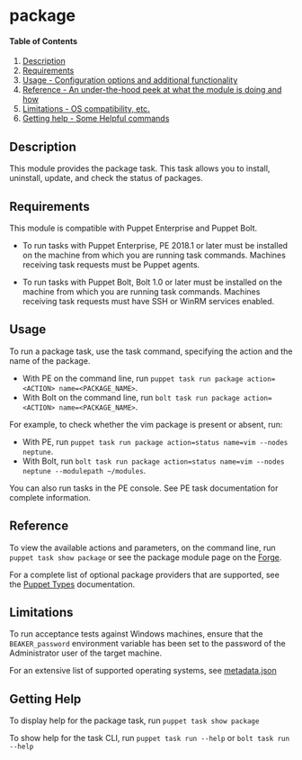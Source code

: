 
# package

#### Table of Contents

1. [Description](#description)
2. [Requirements](#requirements)
3. [Usage - Configuration options and additional functionality](#usage)
4. [Reference - An under-the-hood peek at what the module is doing and how](#reference)
5. [Limitations - OS compatibility, etc.](#limitations)
6. [Getting help - Some Helpful commands](#getting-help)

## Description

This module provides the package task. This task allows you to install, uninstall, update, and check the status of packages.

## Requirements
This module is compatible with Puppet Enterprise and Puppet Bolt.

* To run tasks with Puppet Enterprise, PE 2018.1 or later must be installed on the machine from which you are running task commands. Machines receiving task requests must be Puppet agents.

* To run tasks with Puppet Bolt, Bolt 1.0 or later must be installed on the machine from which you are running task commands. Machines receiving task requests must have SSH or WinRM services enabled.

## Usage

To run a package task, use the task command, specifying the action and the name of the package.

* With PE on the command line, run `puppet task run package action=<ACTION> name=<PACKAGE_NAME>`.
* With Bolt on the command line, run `bolt task run package action=<ACTION> name=<PACKAGE_NAME>`.

For example, to check whether the vim package is present or absent, run:

* With PE, run `puppet task run package action=status name=vim --nodes neptune`.
* With Bolt, run `bolt task run package action=status name=vim --nodes neptune --modulepath ~/modules`.

You can also run tasks in the PE console. See PE task documentation for complete information.

## Reference

To view the available actions and parameters, on the command line, run `puppet task show package` or see the package module page on the [Forge](https://forge.puppet.com/puppetlabs/package/tasks).

For a complete list of optional package providers that are supported, see the [Puppet Types](https://docs.puppet.com/puppet/latest/types/package.html) documentation.

## Limitations

To run acceptance tests against Windows machines, ensure that the `BEAKER_password` environment variable has been set to the password of the Administrator user of the target machine.

For an extensive list of supported operating systems, see [metadata.json](https://github.com/puppetlabs/puppetlabs-package/blob/master/metadata.json)

## Getting Help

To display help for the package task, run `puppet task show package`

To show help for the task CLI, run `puppet task run --help` or `bolt task run --help`

